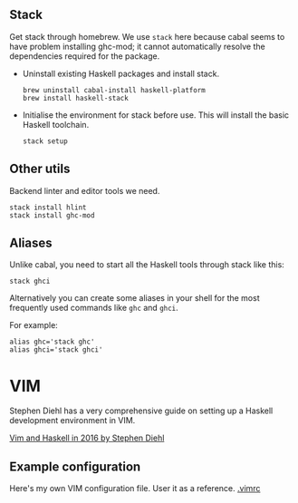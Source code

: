 ## Stack
Get stack through homebrew. We use `stack` here because cabal seems to have problem installing ghc-mod; it cannot automatically resolve the dependencies required for the package.

- Uninstall existing Haskell packages and install stack.

  ```
  brew uninstall cabal-install haskell-platform
  brew install haskell-stack
  ```

- Initialise the environment for stack before use. This will install the basic Haskell toolchain.

  ```
  stack setup
  ```

## Other utils
Backend linter and editor tools we need.

```
stack install hlint
stack install ghc-mod
```

## Aliases
Unlike cabal, you need to start all the Haskell tools through stack like this:

```
stack ghci
```

Alternatively you can create some aliases in your shell for the most frequently used commands like `ghc` and `ghci`.

For example:

```
alias ghc='stack ghc'
alias ghci='stack ghci'
```

# VIM
Stephen Diehl has a very comprehensive guide on setting up a Haskell development environment in VIM.

[Vim and Haskell in 2016 by Stephen Diehl](http://www.stephendiehl.com/posts/vim_2016.html)

## Example configuration
Here's my own VIM configuration file. User it as a reference.
[.vimrc](config/.vimrc)
